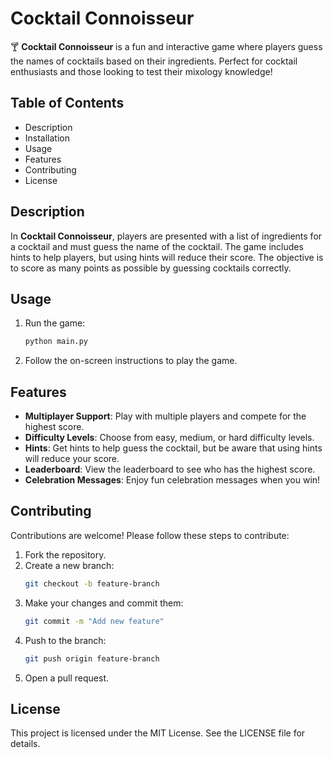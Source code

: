 # Cocktail Connoisseur

🍸 **Cocktail Connoisseur** is a fun and interactive game where players guess the names of cocktails based on their ingredients. Perfect for cocktail enthusiasts and those looking to test their mixology knowledge!

## Table of Contents
- Description
- Installation
- Usage
- Features
- Contributing
- License

## Description
In **Cocktail Connoisseur**, players are presented with a list of ingredients for a cocktail and must guess the name of the cocktail. The game includes hints to help players, but using hints will reduce their score. The objective is to score as many points as possible by guessing cocktails correctly.


## Usage
1. Run the game:
    ```bash
    python main.py
    ```
2. Follow the on-screen instructions to play the game.

## Features
- **Multiplayer Support**: Play with multiple players and compete for the highest score.
- **Difficulty Levels**: Choose from easy, medium, or hard difficulty levels.
- **Hints**: Get hints to help guess the cocktail, but be aware that using hints will reduce your score.
- **Leaderboard**: View the leaderboard to see who has the highest score.
- **Celebration Messages**: Enjoy fun celebration messages when you win!

## Contributing
Contributions are welcome! Please follow these steps to contribute:
1. Fork the repository.
2. Create a new branch:
    ```bash
    git checkout -b feature-branch
    ```
3. Make your changes and commit them:
    ```bash
    git commit -m "Add new feature"
    ```
4. Push to the branch:
    ```bash
    git push origin feature-branch
    ```
5. Open a pull request.

## License
This project is licensed under the MIT License. See the LICENSE file for details.
